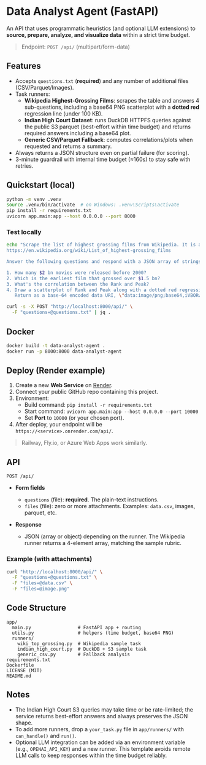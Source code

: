 
# Data Analyst Agent (FastAPI)

An API that uses programmatic heuristics (and optional LLM extensions) to **source, prepare, analyze, and visualize data** within a strict time budget.

> Endpoint: `POST /api/` (multipart/form-data)

## Features

- Accepts `questions.txt` (**required**) and any number of additional files (CSV/Parquet/Images).
- Task runners:
  - **Wikipedia Highest-Grossing Films**: scrapes the table and answers 4 sub-questions, including a base64 PNG scatterplot with a **dotted red** regression line (under 100 KB).
  - **Indian High Court Dataset**: runs DuckDB HTTPFS queries against the public S3 parquet (best-effort within time budget) and returns required answers including a base64 plot.
  - **Generic CSV/Parquet Fallback**: computes correlations/plots when requested and returns a summary.
- Always returns a JSON structure even on partial failure (for scoring).
- 3-minute guardrail with internal time budget (≈160s) to stay safe with retries.

## Quickstart (local)

```bash
python -m venv .venv
source .venv/bin/activate  # on Windows: .venv\Scripts\activate
pip install -r requirements.txt
uvicorn app.main:app --host 0.0.0.0 --port 8000
```

### Test locally

```bash
echo "Scrape the list of highest grossing films from Wikipedia. It is at the URL:
https://en.wikipedia.org/wiki/List_of_highest-grossing_films

Answer the following questions and respond with a JSON array of strings containing the answer.

1. How many $2 bn movies were released before 2000?
2. Which is the earliest film that grossed over $1.5 bn?
3. What's the correlation between the Rank and Peak?
4. Draw a scatterplot of Rank and Peak along with a dotted red regression line through it.
   Return as a base-64 encoded data URI, \"data:image/png;base64,iVBORw0KG...\" under 100,000 bytes." > questions.txt

curl -s -X POST "http://localhost:8000/api/" \
  -F "questions=@questions.txt" | jq .
```

## Docker

```bash
docker build -t data-analyst-agent .
docker run -p 8000:8000 data-analyst-agent
```

## Deploy (Render example)

1. Create a new **Web Service** on [Render](https://render.com/).
2. Connect your public GitHub repo containing this project.
3. Environment:
   - Build command: `pip install -r requirements.txt`
   - Start command: `uvicorn app.main:app --host 0.0.0.0 --port 10000`
   - Set **Port** to `10000` (or your chosen port).
4. After deploy, your endpoint will be `https://<service>.onrender.com/api/`.

> Railway, Fly.io, or Azure Web Apps work similarly.

## API

`POST /api/`

- **Form fields**
  - `questions` (file): **required**. The plain-text instructions.
  - `files` (file): zero or more attachments. Examples: `data.csv`, images, parquet, etc.

- **Response**
  - JSON (array or object) depending on the runner. The Wikipedia runner returns a 4-element array, matching the sample rubric.

### Example (with attachments)

```bash
curl "http://localhost:8000/api/" \
  -F "questions=@questions.txt" \
  -F "files=@data.csv" \
  -F "files=@image.png"
```

## Code Structure

```
app/
  main.py                 # FastAPI app + routing
  utils.py                # helpers (time budget, base64 PNG)
  runners/
    wiki_top_grossing.py  # Wikipedia sample task
    indian_high_court.py  # DuckDB + S3 sample task
    generic_csv.py        # Fallback analysis
requirements.txt
Dockerfile
LICENSE (MIT)
README.md
```

## Notes

- The Indian High Court S3 queries may take time or be rate-limited; the service returns best-effort answers and always preserves the JSON shape.
- To add more runners, drop a `your_task.py` file in `app/runners/` with `can_handle()` and `run()`.
- Optional LLM integration can be added via an environment variable (e.g., `OPENAI_API_KEY`) and a new runner. This template avoids remote LLM calls to keep responses within the time budget reliably.
